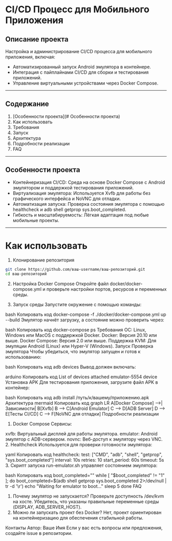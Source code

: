 # CI/CD Процесс для Мобильного Приложения

## Описание проекта

Настройка и администрирование CI/CD процесса для мобильного приложения, включая:
* Автоматизированный запуск Android эмулятора в контейнере.
* Интеграция с пайплайнами CI/CD для сборки и тестирования приложений.
* Управление виртуальными устройствами через Docker Compose.
------------------------
## Содержание
1) [Особенности проекта](# Особенности проекта)
2) Как использовать
3) Требования
4) Запуск
5) Архитектура
6) Подробности реализации
7) FAQ
------------------------
## Особенности проекта

* Контейнеризация CI/CD: Среда на основе Docker Compose с Android эмулятором и поддержкой тестирования приложений.
* Виртуализация эмулятора: Используется Xvfb для работы без графического интерфейса и NoVNC для отладки.
* Автоматизация запуска: Проверка состояния эмулятора с помощью healthcheck и adb shell getprop sys.boot_completed.
* Гибкость и масштабируемость: Лёгкая адаптация под любые мобильные проекты.
------------------------
# Как использовать
1. Клонирование репозитория

```bash
git clone https://github.com/ваш-username/ваш-репозиторий.git
cd ваш-репозиторий
```

2. Настройка Docker Compose
Откройте файл docker/docker-compose.yml и проверьте настройки портов, ресурсов и переменных среды.

3. Запуск среды
Запустите окружение с помощью команды:

bash
Копировать код
docker-compose -f ./docker/docker-compose.yml up --build
Эмулятор начнёт загрузку, а состояние можно проверить через:

bash
Копировать код
docker-compose ps
Требования
ОС: Linux, Windows или MacOS с поддержкой Docker.
Docker: Версия 20.10 или выше.
Docker Compose: Версия 2.0 или выше.
Поддержка KVM: Для эмуляции Android (Linux) или Hyper-V (Windows).
Запуск
Проверка эмулятора
Чтобы убедиться, что эмулятор запущен и готов к использованию:

bash
Копировать код
adb devices
Вывод должен включать:

arduino
Копировать код
List of devices attached
emulator-5554 device
Установка APK
Для тестирования приложения, загрузите файл APK в контейнер:

bash
Копировать код
adb install /путь/к/вашему/приложению.apk
Архитектура
mermaid
Копировать код
graph LR
    A[Docker Compose] -->|Зависимости| B[Xvfb]
    B --> C[Android Emulator]
    C --> D[ADB Server]
    D --> E[Тесты CI/CD]
    C --> F[NoVNC для отладки]
Подробности реализации
1. Docker Compose
Сервисы:

xvfb: Виртуальный дисплей для работы эмулятора.
emulator: Android эмулятор с ADB-сервером.
novnc: Веб-доступ к эмулятору через VNC.
2. Healthcheck
Используется для проверки готовности эмулятора:

yaml
Копировать код
healthcheck:
  test: ["CMD", "adb", "shell", "getprop", "sys.boot_completed"]
  interval: 10s
  retries: 10
  start_period: 60s
  timeout: 5s
3. Скрипт запуска
run-emulator.sh управляет состоянием эмулятора:

bash
Копировать код
boot_completed=""
while [ "$boot_completed" != "1" ]; do
    boot_completed=$(adb shell getprop sys.boot_completed 2>/dev/null | tr -d '\r')
    echo "Waiting for emulator to boot..."
    sleep 5
done
FAQ
1. Почему эмулятор не запускается?
Проверьте доступность /dev/kvm на хосте.
Убедитесь, что указаны правильные переменные среды (DISPLAY, ADB_SERVER_HOST).
2. Можно ли запускать проект без Docker?
Нет, проект ориентирован на контейнеризацию для обеспечения стабильной работы.

Контакты
Автор: Ваше Имя
Если у вас есть вопросы или предложения, создайте issue в репозитории.

